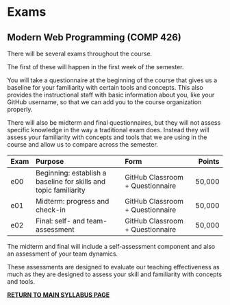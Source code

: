 # Exams

## Modern Web Programming (COMP 426)

There will be several exams throughout the course.

The first of these will happen in the first week of the semester. 

You will take a questionnaire at the beginning of the course that gives us a baseline for your familiarity with certain tools and concepts. This also provides the instructional staff with basic information about you, like your GitHub username, so that we can add you to the course organization properly.

There will also be midterm and final questionnaires, but they will not assess specific knowledge in the way a traditional exam does.
Instead they will assess your familiarity with concepts and tools that we are using in the course and allow us to compare across the semester.

| Exam | Purpose | Form | Points |
|:--- |:--- |:--- | ---:|
| e00 | Beginning: establish a baseline for skills and topic familiarity| GitHub Classroom + Questionnaire | 50,000 |
| e01 | Midterm: progress and check-in | GitHub Classroom + Questionnaire | 50,000 |
| e02 | Final: self- and team-assessment | GitHub Classroom + Questionnaire | 50,000 |

The midterm and final will include a self-assessment component and also an assessment of your team dynamics.

These assessments are designed to evaluate our teaching effectiveness as much as they are designed to assess your skill and familiarity with concepts and tools.

[**RETURN TO MAIN SYLLABUS PAGE**](https://github.com/comp426-2022-fall/syllabus/blob/main/README.md#course-policies-and-other-information) 
